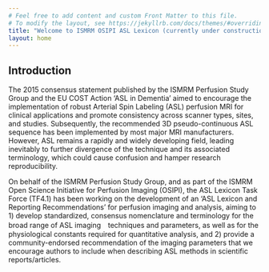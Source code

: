 ```yaml
---
# Feel free to add content and custom Front Matter to this file.
# To modify the layout, see https://jekyllrb.com/docs/themes/#overriding-theme-defaults
title: "Welcome to ISMRM OSIPI ASL Lexicon (currently under construction)"
layout: home
---
```



## Introduction 

The 2015 consensus statement published by the ISMRM Perfusion Study Group and the EU COST Action ‘ASL in Dementia’ aimed to encourage the implementation of robust Arterial Spin Labeling (ASL) perfusion MRI for clinical applications and promote consistency across scanner types, sites, and studies. Subsequently, the recommended 3D pseudo-continuous ASL sequence has been implemented by most major MRI manufacturers. However, ASL remains a rapidly and widely developing field, leading inevitably to further divergence of the technique and its associated terminology, which could cause confusion and hamper research reproducibility.

On behalf of the ISMRM Perfusion Study Group, and as part of the ISMRM Open Science Initiative for Perfusion Imaging (OSIPI), the ASL Lexicon Task Force (TF4.1) has been working on the development of an ‘ASL Lexicon and Reporting Recommendations’ for perfusion imaging and analysis, aiming to 1) develop standardized, consensus nomenclature and terminology for the broad range of ASL imaging　techniques and parameters, as well as for the physiological constants required for quantitative analysis, and 2) provide a community-endorsed recommendation of the imaging parameters that we encourage authors to include when describing ASL methods in scientific reports/articles.

